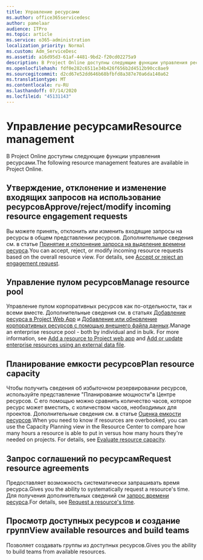```yaml
---
title: Управление ресурсами
ms.author: office365servicedesc
author: pamelaar
audience: ITPro
ms.topic: article
ms.service: o365-administration
localization_priority: Normal
ms.custom: Adm_ServiceDesc
ms.assetid: a16d95d3-61af-4481-9bd2-f20cd02275a9
description: В Project Online доступны следующие функции управления ресурсами.
ms.openlocfilehash: fdf0e282c6511e34b426f656b2d4512b90cc8ae9
ms.sourcegitcommit: d2cd67e52dd646b68bfbfd8a387e70a6da140a62
ms.translationtype: MT
ms.contentlocale: ru-RU
ms.lasthandoff: 07/14/2020
ms.locfileid: "45131143"
---
```

# <a name="resource-management"></a><span data-ttu-id="c7d86-103">Управление ресурсами</span><span class="sxs-lookup"><span data-stu-id="c7d86-103">Resource management</span></span>

<span data-ttu-id="c7d86-104">В Project Online доступны следующие функции управления ресурсами.</span><span class="sxs-lookup"><span data-stu-id="c7d86-104">The following resource management features are available in Project Online.</span></span>
  
## <a name="approverejectmodify-incoming-resource-engagement-requests"></a><span data-ttu-id="c7d86-105">Утверждение, отклонение и изменение входящих запросов на использование ресурсов</span><span class="sxs-lookup"><span data-stu-id="c7d86-105">Approve/reject/modify incoming resource engagement requests</span></span>

<span data-ttu-id="c7d86-p101">Вы можете принять, отклонить или изменить входящие запросы на ресурсы в общем представлении ресурсов. Дополнительные сведения см. в статье [Принятие и отклонение запроса на выделение времени ресурса](https://go.microsoft.com/fwlink/?LinkID=823659&amp;clcid=0x409).</span><span class="sxs-lookup"><span data-stu-id="c7d86-p101">You can accept, reject, or modify incoming resource requests based on the overall resource view. For details, see [Accept or reject an engagement request](https://go.microsoft.com/fwlink/?LinkID=823659&amp;clcid=0x409).</span></span>
  
## <a name="manage-resource-pool"></a><span data-ttu-id="c7d86-108">Управление пулом ресурсов</span><span class="sxs-lookup"><span data-stu-id="c7d86-108">Manage resource pool</span></span>

<span data-ttu-id="c7d86-p102">Управление пулом корпоративных ресурсов как по-отдельности, так и всеми вместе. Дополнительные сведения см. в статьях [Добавление ресурса в Project Web App](https://go.microsoft.com/fwlink/?LinkID=823660&amp;clcid=0x409) и [Добавление или обновление корпоративных ресурсов с помощью внешнего файла данных](https://go.microsoft.com/fwlink/?LinkID=823661&amp;clcid=0x409).</span><span class="sxs-lookup"><span data-stu-id="c7d86-p102">Manage an enterprise resource pool - both by individual and in bulk. For more information, see [Add a resource to Project web app](https://go.microsoft.com/fwlink/?LinkID=823660&amp;clcid=0x409) and [Add or update enterprise resources using an external data file](https://go.microsoft.com/fwlink/?LinkID=823661&amp;clcid=0x409).</span></span>
  
## <a name="plan-resource-capacity"></a><span data-ttu-id="c7d86-111">Планирование емкости ресурсов</span><span class="sxs-lookup"><span data-stu-id="c7d86-111">Plan resource capacity</span></span>

<span data-ttu-id="c7d86-p103">Чтобы получить сведения об избыточном резервировании ресурсов, используйте представление "Планирование мощности"в Центре ресурсов. С его помощью можно сравнить количество часов, которое ресурс может вместить, с количеством часов, необходимых для проектов. Дополнительные сведения см. в статье [Оценка емкости ресурсов](https://go.microsoft.com/fwlink/?LinkID=823662&amp;clcid=0x409).</span><span class="sxs-lookup"><span data-stu-id="c7d86-p103">When you need to know if resources are overbooked, you can use the Capacity Planning view in the Resource Center to compare how many hours a resource is able to put in versus how many hours they're needed on projects. For details, see [Evaluate resource capacity](https://go.microsoft.com/fwlink/?LinkID=823662&amp;clcid=0x409).</span></span>
  
## <a name="request-resource-agreements"></a><span data-ttu-id="c7d86-114">Запрос соглашений по ресурсам</span><span class="sxs-lookup"><span data-stu-id="c7d86-114">Request resource agreements</span></span>

<span data-ttu-id="c7d86-115">Предоставляет возможность систематически запрашивать время ресурса.</span><span class="sxs-lookup"><span data-stu-id="c7d86-115">Gives you the ability to systematically request a resource's time.</span></span> <span data-ttu-id="c7d86-116">Для получения дополнительных сведений см [запрос времени ресурса](https://go.microsoft.com/fwlink/?LinkID=823663&amp;clcid=0x409).</span><span class="sxs-lookup"><span data-stu-id="c7d86-116">For details, see [Request a resource's time](https://go.microsoft.com/fwlink/?LinkID=823663&amp;clcid=0x409).</span></span>
  
## <a name="view-available-resources-and-build-teams"></a><span data-ttu-id="c7d86-117">Просмотр доступных ресурсов и создание групп</span><span class="sxs-lookup"><span data-stu-id="c7d86-117">View available resources and build teams</span></span>

<span data-ttu-id="c7d86-118">Позволяет создавать группы из доступных ресурсов.</span><span class="sxs-lookup"><span data-stu-id="c7d86-118">Gives you the ability to build teams from available resources.</span></span>
  